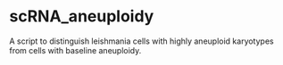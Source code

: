 # scRNA_aneuploidy
A script to distinguish leishmania cells with highly aneuploid karyotypes from cells with baseline aneuploidy.
